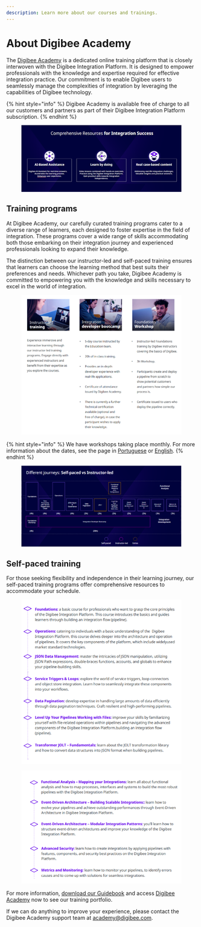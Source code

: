 ```yaml
---
description: Learn more about our courses and trainings.
---
```


# About Digibee Academy

The [Digibee Academy](https://digibee.academy/) is a dedicated online training platform that is closely interwoven with the Digibee Integration Platform. It is designed to empower professionals with the knowledge and expertise required for effective integration practice. Our commitment is to enable Digibee users to seamlessly manage the complexities of integration by leveraging the capabilities of Digibee technology.

{% hint style="info" %}
Digibee Academy is available free of charge to all our customers and partners as part of their Digibee Integration Platform subscription.
{% endhint %}

<figure><img src=".gitbook/assets/imagem 1.png" alt=""><figcaption></figcaption></figure>

## Training programs

At Digibee Academy, our carefully curated training programs cater to a diverse range of learners, each designed to foster expertise in the field of integration. These programs cover a wide range of skills accommodating both those embarking on their integration journey and experienced professionals looking to expand their knowledge.&#x20;

The distinction between our instructor-led and self-paced training ensures that learners can choose the learning method that best suits their preferences and needs. Whichever path you take, Digibee Academy is committed to empowering you with the knowledge and skills necessary to excel in the world of integration.

<figure><img src=".gitbook/assets/imagem 2.png" alt=""><figcaption></figcaption></figure>

{% hint style="info" %}
We have workshops taking place monthly. For more information about the dates, see the page in [Portuguese](https://marketing.digibee.com/pt/workshop-foundations-digibee) or [English](https://marketing.digibee.com/workshop-foundations-digibee-us).
{% endhint %}

<figure><img src=".gitbook/assets/Academy 2.png" alt=""><figcaption></figcaption></figure>

## Self-paced training

For those seeking flexibility and independence in their learning journey, our self-paced training programs offer comprehensive resources to accommodate your schedule.

<figure><img src=".gitbook/assets/Academy 4.png" alt=""><figcaption></figcaption></figure>

<figure><img src=".gitbook/assets/Academy 5.png" alt=""><figcaption></figcaption></figure>

For more information, [download our Guidebook](https://drive.google.com/file/d/12fIjm338EsKk0KdizNHzdRFPZV3GYS2s/view) and access [Digibee Academy](https://digibee.academy/) now to see our training portfolio.

If we can do anything to improve your experience, please contact the Digibee Academy support team at academy@digibee.com.
